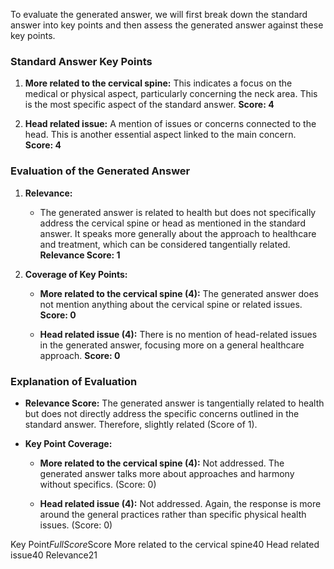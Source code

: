 To evaluate the generated answer, we will first break down the standard answer into key points and then assess the generated answer against these key points.

### Standard Answer Key Points
1. **More related to the cervical spine:** This indicates a focus on the medical or physical aspect, particularly concerning the neck area. This is the most specific aspect of the standard answer. **Score: 4**

2. **Head related issue:** A mention of issues or concerns connected to the head. This is another essential aspect linked to the main concern. **Score: 4**

### Evaluation of the Generated Answer

1. **Relevance:**
    - The generated answer is related to health but does not specifically address the cervical spine or head as mentioned in the standard answer. It speaks more generally about the approach to healthcare and treatment, which can be considered tangentially related. **Relevance Score: 1**

2. **Coverage of Key Points:**
    - **More related to the cervical spine (4):** The generated answer does not mention anything about the cervical spine or related issues. **Score: 0**
  
    - **Head related issue (4):** There is no mention of head-related issues in the generated answer, focusing more on a general healthcare approach. **Score: 0**

### Explanation of Evaluation

- **Relevance Score:** The generated answer is tangentially related to health but does not directly address the specific concerns outlined in the standard answer. Therefore, slightly related (Score of 1).
  
- **Key Point Coverage:**
    - **More related to the cervical spine (4):** Not addressed. The generated answer talks more about approaches and harmony without specifics. (Score: 0)
    
    - **Head related issue (4):** Not addressed. Again, the response is more around the general practices rather than specific physical health issues. (Score: 0)

<table>

Key Point$Full Score$Score
More related to the cervical spine$4$0
Head related issue$4$0
Relevance$2$1

</table>